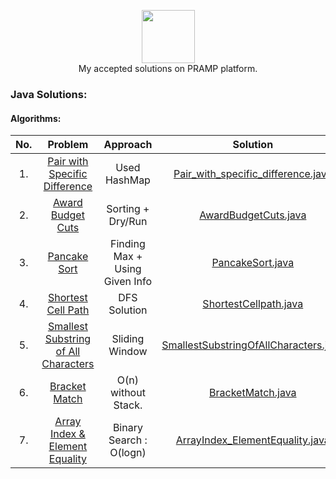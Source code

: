 <p align="center">
    <a href="https://www.hackerrank.com/jagrit_07">
        <img height=85 src="https://wicc.cornell.edu/img/pramp.png">
    </a>
    <br>My accepted solutions on PRAMP platform.
</p>


### Java Solutions:

#### Algorithms:


| No. |                                                              Problem                                                               |      Approach                   |                                                                                Solution                                                                                 |
|:---------:|:-----------------------------------------------------------------------------------------------------------------------------------:|:-----------------------------------------------------------------------------------------------------------------------------------:|:-------------------------------------------------------------------------------------------------------------------------------------------------------------------------:|
| 1. | [Pair with Specific Difference](https://www.pramp.com)                                                         |   Used HashMap             |[Pair_with_specific_difference.java](https://github.com/Jagrit29/Pramp_Java_Solutions/blob/master/Pramp/Codes/Pair_with_specific_difference.java)                          | 
| 2. | [Award Budget Cuts](https://www.pramp.com)                                                         |   Sorting + Dry/Run           |[AwardBudgetCuts.java](https://github.com/Jagrit29/Pramp_Java_Solutions/blob/master/Pramp/Codes/AwardBudgetCuts.java)                          |
| 3. | [Pancake Sort](https://www.pramp.com)                                      |   Finding Max + Using Given Info                |[PancakeSort.java](https://github.com/Jagrit29/Pramp_Java_Solutions/blob/master/Pramp/Codes/PancakeSort.java)                          |
| 4. | [Shortest Cell Path](https://www.pramp.com)                                   |       DFS Solution        |[ShortestCellpath.java](https://github.com/Jagrit29/Pramp_Java_Solutions/blob/master/Pramp/Codes/ShortestCellPath.java)                          |
| 5. | [Smallest Substring of All Characters](https://www.pramp.com)                   |            Sliding Window                         |[SmallestSubstringOfAllCharacters.java](https://github.com/Jagrit29/Pramp_Java_Solutions/blob/master/Pramp/Codes/SmallestSubstringOfAllCharacters.java)                          |
| 6. | [Bracket Match ](https://www.pramp.com)                   |            O(n) without Stack.                        |[BracketMatch.java](https://github.com/Jagrit29/Pramp_Java_Solutions/blob/master/Pramp/Codes/BracketMatch.java)                          |
| 7. | [Array Index & Element Equality ](https://www.pramp.com)                   |            Binary Search : O(logn)                        |[ArrayIndex_ElementEquality.java](https://github.com/Jagrit29/Pramp_Java_Solutions/blob/master/Pramp/Codes/ArrayIndex_ElementEquality.java)                          |





